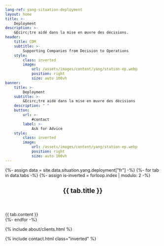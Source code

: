 ```yaml
---
lang-ref: yang-situation-deployment
layout: home
title: >-
    Deployment
description: >-
    &Ecirc;tre aidé dans la mise en œuvre des décisions.
header:
    title: CDM
    subtitle: >-
        Supporting Companies from Decision to Operations
    style:
        class: inverted
        image:
            url: /assets/images/content/yang/station-ep.webp
            position: right
            size: auto 100vh
banner:
    title: >-
        Deployment
    subtitle: >-
        &Ecirc;tre aidé dans la mise en œuvre des décisions
    description: " "
    button:
        url: >-
            #contact
        label: >-
            Ask for Advice
    style:
        class: inverted
        image:
            url: /assets/images/content/yang/station-ep.webp
            position: right
            size: auto 100vh
---
```


{%- assign data = site.data.situation.yang.deployment["fr"] -%}
{%- for tab in data.tabs -%}
{%- assign is-inverted = forloop.index | modulo: 2 -%}
<section id="{{ tab.id }}" {% if is-inverted == 0 %}class="inverted"{% endif %}>
    <header class="major">
        <h2>{{ tab.title }}</h2>
    </header>
    {{ tab.content }}
</section>
{%- endfor -%}

{% include about/clients.html %}

{% include contact.html class="inverted" %}
